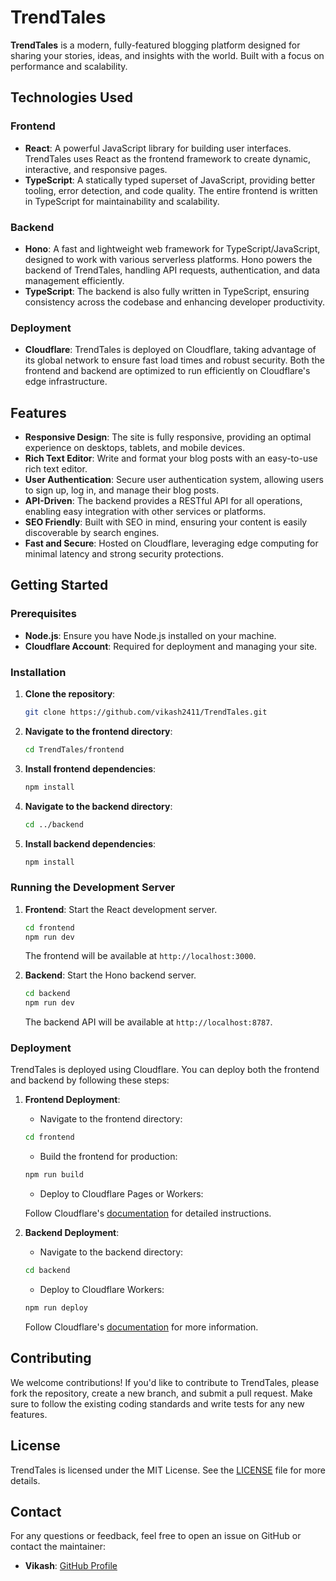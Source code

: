 # TrendTales

**TrendTales** is a modern, fully-featured blogging platform designed for sharing your stories, ideas, and insights with the world. Built with a focus on performance and scalability.

## Technologies Used

### Frontend
- **React**: A powerful JavaScript library for building user interfaces. TrendTales uses React as the frontend framework to create dynamic, interactive, and responsive pages.
- **TypeScript**: A statically typed superset of JavaScript, providing better tooling, error detection, and code quality. The entire frontend is written in TypeScript for maintainability and scalability.

### Backend
- **Hono**: A fast and lightweight web framework for TypeScript/JavaScript, designed to work with various serverless platforms. Hono powers the backend of TrendTales, handling API requests, authentication, and data management efficiently.
- **TypeScript**: The backend is also fully written in TypeScript, ensuring consistency across the codebase and enhancing developer productivity.

### Deployment
- **Cloudflare**: TrendTales is deployed on Cloudflare, taking advantage of its global network to ensure fast load times and robust security. Both the frontend and backend are optimized to run efficiently on Cloudflare's edge infrastructure.

## Features
- **Responsive Design**: The site is fully responsive, providing an optimal experience on desktops, tablets, and mobile devices.
- **Rich Text Editor**: Write and format your blog posts with an easy-to-use rich text editor.
- **User Authentication**: Secure user authentication system, allowing users to sign up, log in, and manage their blog posts.
- **API-Driven**: The backend provides a RESTful API for all operations, enabling easy integration with other services or platforms.
- **SEO Friendly**: Built with SEO in mind, ensuring your content is easily discoverable by search engines.
- **Fast and Secure**: Hosted on Cloudflare, leveraging edge computing for minimal latency and strong security protections.

## Getting Started

### Prerequisites
- **Node.js**: Ensure you have Node.js installed on your machine.
- **Cloudflare Account**: Required for deployment and managing your site.

### Installation

1. **Clone the repository**:

    ```bash
    git clone https://github.com/vikash2411/TrendTales.git
    ```

2. **Navigate to the frontend directory**:

    ```bash
    cd TrendTales/frontend
    ```

3. **Install frontend dependencies**:

    ```bash
    npm install
    ```

4. **Navigate to the backend directory**:

    ```bash
    cd ../backend
    ```

5. **Install backend dependencies**:

    ```bash
    npm install
    ```

### Running the Development Server

1. **Frontend**: Start the React development server.

    ```bash
    cd frontend
    npm run dev
    ```

    The frontend will be available at `http://localhost:3000`.

2. **Backend**: Start the Hono backend server.

    ```bash
    cd backend
    npm run dev
    ```

    The backend API will be available at `http://localhost:8787`.

### Deployment

TrendTales is deployed using Cloudflare. You can deploy both the frontend and backend by following these steps:

1. **Frontend Deployment**:

    - Navigate to the frontend directory:

    ```bash
    cd frontend
    ```

    - Build the frontend for production:

    ```bash
    npm run build
    ```

    - Deploy to Cloudflare Pages or Workers:

    Follow Cloudflare's [documentation](https://developers.cloudflare.com/pages/get-started/) for detailed instructions.

2. **Backend Deployment**:

    - Navigate to the backend directory:

    ```bash
    cd backend
    ```

    - Deploy to Cloudflare Workers:

    ```bash
    npm run deploy
    ```

    Follow Cloudflare's [documentation](https://developers.cloudflare.com/workers/get-started/guide/) for more information.

## Contributing

We welcome contributions! If you'd like to contribute to TrendTales, please fork the repository, create a new branch, and submit a pull request. Make sure to follow the existing coding standards and write tests for any new features.

## License

TrendTales is licensed under the MIT License. See the [LICENSE](LICENSE) file for more details.

## Contact

For any questions or feedback, feel free to open an issue on GitHub or contact the maintainer:

- **Vikash**: [GitHub Profile](https://github.com/vikash2411)
